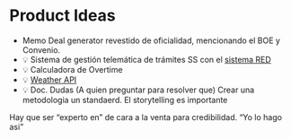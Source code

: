 # Product Ideas

- Memo Deal generator revestido de oficialidad, mencionando el BOE y Convenio.
- 💡 Sistema de gestión telemática de trámites SS con el [sistema RED](https://www.seg-social.es/wps/portal/wss/internet/InformacionUtil/5300/1490)
- 💡 Calculadora de Overtime
- 💡 [Weather API](https://openweathermap.org/api)
- 💡 Doc. Dudas (A quien preguntar para resolver que)
Crear una metodologia un standaerd. El storytelling es importante

Hay que ser “experto en” de cara a la venta para credibilidad. “Yo lo hago asi”


